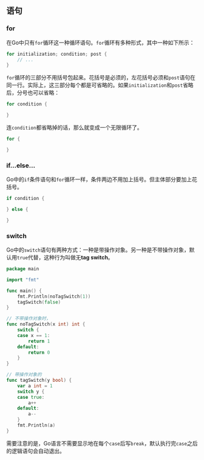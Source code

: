 ## 语句

### for
在Go中只有`for`循环这一种循环语句。`for`循环有多种形式，其中一种如下所示：
```go
for initialization; condition; post {
	// ...
}
```
`for`循环的三部分不用括号包起来。花括号是必须的，左花括号必须和`post`语句在同一行。实际上，这三部分每个都是可省略的。如果`initialization`和`post`省略后，分号也可以省略：
```go
for condition {

}
```
连`condition`都省略掉的话，那么就变成一个无限循环了。
```go
for {

}
```

### if...else...
Go中的`if`条件语句和`for`循环一样，条件两边不用加上括号。但主体部分要加上花括号。
```go
if condition {

} else {

}
```

### switch
Go中的`switch`语句有两种方式：一种是带操作对象。另一种是不带操作对象，默认用`true`代替，这种行为叫做无**tag switch**。
```go
package main

import "fmt"

func main() {
	fmt.Println(noTagSwitch(1))
	tagSwitch(false)
}

// 不带操作对象时，
func noTagSwitch(x int) int {
	switch {
	case x == 1:
		return 1
	default:
		return 0
	}
}

// 带操作对象的
func tagSwitch(y bool) {
	var a int = 1
	switch y {
	case true:
		a++
	default:
		a--
	}
	fmt.Println(a)
}
```
需要注意的是，Go语言不需要显示地在每个`case`后写`break`，默认执行完`case`之后的逻辑语句会自动退出。